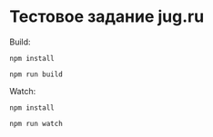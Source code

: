 # Тестовое задание jug.ru

Build:

`npm install`

`npm run build`

Watch:

`npm install`

`npm run watch`

